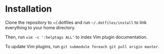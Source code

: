 # Installation

Clone the repository to ~/.dotfiles and run `~/.dotfiles/install` to link everything to your home directory.

Then, run `vim -c ':helptags ALL'` to index Vim plugin documentation.

To update Vim plugins, run `git submodule foreach git pull origin master`.
